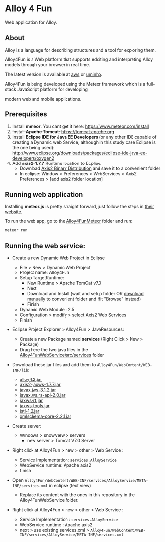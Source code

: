 # Alloy 4 Fun
Web application for Alloy.

## About
Alloy is a language for describing structures and a tool for exploring them.

Alloy4Fun is a Web platform that supports edditing and interpreting Alloy models through your browser in real time.

The latest version is available at [aws](http://ec2-52-36-177-8.us-west-2.compute.amazonaws.com/) or [uminho](http://alloy4fun.di.uminho.pt/). 

Alloy4Fun is being developed using the Meteor framework which is a full-stack JavaScript platform for developing

modern web and mobile applications.

## Prerequisites

1. Install **meteor**. You cant get it here: https://www.meteor.com/install
2. ~~Install **Apache Tomcat**: https://tomcat.apache.org~~
3. Install **Eclipse IDE for Java EE Developers** (or any other IDE capable of creating a Dynamic web Service, although in this study case Eclipse is the one being used): http://www.eclipse.org/downloads/packages/eclipse-ide-java-ee-developers/oxygen2
4. Add **axis2-1.7.7** Runtime location to Ecplise:
    - Download [Axis2 Binary Distribution](https://axis.apache.org/axis2/java/core/download.html) and save it to a convenient folder
    - In eclipse: Window > Preferences > WebServices > Axis2 Preferences > [add axis2 folder location]



## Running web application
Installing **meteor.js** is pretty straight forward, just follow the steps in [their website](https://www.meteor.com/install).

To run the web app, go to the [Alloy4FunMeteor](Alloy4FunMeteor) folder and run:
```bash
meteor run
```
## Running the web service:

  - Create a new Dynamic Web Project in Eclipse
  	- File > New > Dynamic Web Project
	- Project name: Alloy4Fun
	- Setup TargetRuntime:
		 - New Runtime > Apache TomCat v7.0
		 - Next
		 - Download and Install (wait and setup folder OR [download manually](https://tomcat.apache.org/download-70.cgi) to convenient folder and Hit "Browse" instead)
		 - Finish
	- Dynamic Web Module : 2.5
	- Configuration > modify > select Axis2 Web Services
	- Finish

- Eclipse Project Explorer > Alloy4Fun > JavaResources:
	- Create a new Package named **services** (Right Click > New > Package)
	- Drag here the two java files in the [Alloy4FunWebService/src/services](Alloy4FunWebService/Alloy4FunWebService/src/services) folder

- Download these jar files and add them to `Alloy4Fun/WebContent/WEB-INF/lib`:
	- [alloy4.2.jar](http://alloy.lcs.mit.edu/alloy/download.html)
	- [axis2-jaxws-1.7.7.jar](https://mvnrepository.com/artifact/org.apache.axis2/axis2-jaxws/1.7.7)
	- [javax.jws-3.1.2.jar](http://www.java2s.com/Code/Jar/j/Downloadjavaxjws312jar.htm)
	- [javax.ws.rs-api-2.0.jar](http://www.java2s.com/Code/Jar/j/Downloadjavaxwsrsapi20jar.htm)
	- [jaxws-rt.jar](http://www.java2s.com/Code/Jar/j/Downloadjaxwsrtjar.htm)
	- [jaxws-tools.jar](http://www.java2s.com/Code/Jar/j/Downloadjaxwstoolsjar.htm)
	- [jstl-1.2.jar](https://mvnrepository.com/artifact/javax.servlet/jstl/1.2)
	- [xmlschema-core-2.2.1.jar](https://mvnrepository.com/artifact/org.apache.ws.xmlschema/xmlschema-core/2.2.1)

- Create server:
	- Windows > showView > servers 
		- new server > Tomcat V7.0 Server

- Right click at Alloy4Fun > new > other > Web Service :
	- Service Implementation: `services.AlloyService`
	- WebService runtime:  Apache axis2
	- finish

- Open `Alloy4Fun/WebContent/WEB-INF/services/AlloyService/META-INF/services.xml` in eclipse (text view)
	- Replace its content with the ones in this repository in the Alloy4FunWebService folder.
	
- Right click at Alloy4Fun > new > other > Web Service :
	- Service Implementation : `services.AlloyService`
	- WebService runtime :  Apache axis2
	- next > use existing services.xml > `Alloy4Fun/WebContent/WEB-INF/services/AlloyService/META-INF/services.xml`

